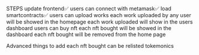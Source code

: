 STEPS
update frontend✅
users can connect with metamask✅
load smartcontracts✅
    users can upload works
        each work uploaded by any user will be showed in the homepage
        each work uploaded will show in the users dashboard
    users can buy nft
        each nft bought will be showed in the dashboard
        each nft bought will be removed from the home page


Advanced things to add
each nft bought can be relisted
tokemonics
